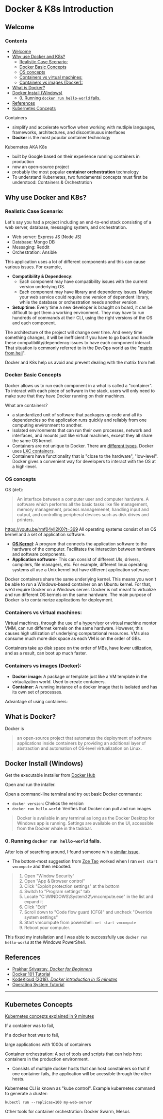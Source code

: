
# Docker & K8s Introduction <!-- omit in toc -->

## Welcome 

### Contents <!-- omit in toc -->
- [Welcome](#welcome)
- [Why use Docker and K8s?](#why-use-docker-and-k8s)
  - [Realistic Case Scenario:](#realistic-case-scenario)
  - [Docker Basic Concepts](#docker-basic-concepts)
  - [OS concepts](#os-concepts)
  - [Containers vs virtual machines:](#containers-vs-virtual-machines)
  - [Containers vs images (Docker):](#containers-vs-images-docker)
- [What is Docker?](#what-is-docker)
- [Docker Install (Windows)](#docker-install-windows)
  - [0. Running `docker run hello-world` fails.](#0-running-docker-run-hello-world-fails)
- [References](#references)
- [Kubernetes Concepts](#kubernetes-concepts)


Containers
- simplify and accelerate worflow when working with mutliple languages, frameworks, architectures, and discontinuous interfaces
- **Docker** is the most popular container technology

Kubernetes AKA K8s
- built by Google based on their experience running containers in production
- now an open-source project
- probably the most popular **container orchestration** technology
- To understand Kubernetes, two fundamental concepts must first be understood: Containers & Orchestration

## Why use Docker and K8s? 

### Realistic Case Scenario: 
Let's say you had a project including an end-to-end stack consisting of a web server, database, messaging system, and orchestration.
- Web server: Express JS (Node JS)
- Database: Mongo DB
- Messaging: Reddit
- Orchestration: Ansible

This application uses a lot of different components and this can cause various issues. For example,
- **Compatibility & Dependency**:
  - Each component may have compatibility issues with the current version underlying OS.
  - Each component may have library and dependency issues. Maybe your web service could require one version of dependent library, while the database or orchestration needs another version.
- **Setup time**: Every time a new developer is braught on board, it can be difficult to get them a working environment. They may have to run hundreds of commands at their CLI, using the right versions of the OS and each component.

The architecture of the project will change over time. And every time something changes, it will be inefficient if you have to go back and handle these compatibility/dependency issues to have each component interact. That situation is ocmmonly referred to in the DevOps world as the "[matrix from hell][matrix from hell]". 

[matrix from hell]: https://sdtimes.com/containers/stuck-new-devops-matrix-hell/#:~:text=So%2C%20what%20is%20the%20matrix,operating%20systems%2Fhardware%2Finfrastructure.

Docker and K8s help us avoid and prevent dealing with the matrix from hell.

### Docker Basic Concepts

Docker allows us to run each component in a what is called a "container". To interact with each piece of software in the stack, users will only need to make sure that they have Docker running on their machines.

What are containers?
-  a standardized unit of software that packages up code and all its dependencies so the application runs quickly and reliably from one computing environment to another.
- Isolated environments that can run their own processes, network and interfaces, and mounts just like virtual machines, except they all share the same OS kernel. 
- Containers are not unique to Docker. There are [different types][different types]. Docker uses [LXC containers][LXC containers].
- Containers have functionality that is "close to the hardware", "low-level". Docker gives a convenient way for developers to interact with the OS at a high-level. 

[different types]: https://containerjournal.com/topics/container-ecosystems/5-container-alternatives-to-docker/
[LXC containers]: https://linuxcontainers.org/

### OS concepts

OS (def): 
> An interface between a computer user and computer hardware. A software which performs all the basic tasks like file management, memory management, process managemenet, handling input and output, and controlling peripheral devices such as disk drives and printers. 

https://youtu.be/rmf04ylI2K0?t=369
All operating systems consist of an OS kernel and a set of application software.

- **[OS Kernel][OS Kernel]**: A program that connects the application software to the hardware of the computer. Facilitates the interaction between hardware and software components.
- **Application software**- This can consist of different UIs, drivers, compilers, file managers, etc. For example, different linux operating systems all use a Unix kernel but have different application software.

[OS Kernel]: https://en.wikipedia.org/wiki/Kernel_(operating_system)

Docker containers share the same underlying kernel. This means you won't be able to run a Windows-based container on an Ubuntu kernel. For that, we'd require Docker on a Windows server. Docker is not meant to virtualize and run different OS kernels on the same hardware. The main purpose of Docker is to containerize applications for deployment. 


### Containers vs virtual machines:

Virtual machines, through the use of a [hypervisor](https://www.vmware.com/topics/glossary/content/hypervisor) or virtual machine montor VMM, can run differnet kernels on the same hardware. However, this causes high utilization of underlying computational resources. VMs also consume much more disk space as each VM is on the order of GBs.

Containers take up disk space on the order of MBs, have lower utilization, and as a result, can boot up much faster.



### Containers vs images (Docker):
- **Docker image**: A package or template just like a VM template in the virtualization world. Used to create containers.
- **Container**: A running instance of a docker image that is isolated and has its own set of processes.

Advantage of using containers:


## What is Docker?

Docker is 
> an open-source project that automates the deployment of software applications inside containers by providing an additional layer of abstraction and automation of OS-level virtualization on Linux.

## Docker Install (Windows)

Get the executable installer from [Docker Hub](https://hub.docker.com/editions/community/docker-ce-desktop-windows/)

Open and run the intaller.

Open a command-line terminal and try out basic Docker commands:
- `docker version`: Chekcs the version
- `docker run hello-world`: Verifies that Docker can pull and run images 
> Docker is available in any terminal as long as the Docker Desktop for Windows app is running. Settings are available on the UI, accessible from the Docker whale in the taskbar.

### 0. Running `docker run hello-world` fails.

After lots of searching around, I found someone wih a [similar issue][similar issue].
- The bottom-most suggestion from [Zoe Tao][zoe tao link] worked when I ran `net start vmcompute` and then rebooted. 

> 1. Open "Window Security"
> 2. Open "App & Browser control"
> 3. Click "Exploit protection settings" at the bottom
> 4. Switch to "Program settings" tab
> 5. Locate "C:\WINDOWS\System32\vmcompute.exe" in the list and expand it
> 6. Click "Edit"
> 7. Scroll down to "Code flow guard (CFG)" and uncheck "Override system settings"
> 8. Start vmcompute from powershell: `net start vmcompute`  
> 9. Reboot your computer. 

This fixed my installation and I was able to successfully use `docker run hello-world` at the Windows PowerShell. 

[similar issue]: https://github.com/docker/for-win/issues/3764
[Zoe Tao link]: https://social.technet.microsoft.com/Forums/azure/en-US/900298bd-4a86-4c9d-9950-11f0c050fa2f/hyperv-manager-unable-to-connect-to-server-quotlocal-computerquot?forum=win10itprovirt



## References

- [Prakhar Srivastav. *Docker for Beginners*](https://docker-curriculum.com/) 
- [Docker 101 Tutorial](https://www.docker.com/101-tutorial) 
- [KodeKloud (2018). *Docker introduction in 15 minutes*](https://youtu.be/rmf04ylI2K0) 
- [Operating System Tutorial][Operating System Tutorial]

[Operating System Tutorial]: https://www.tutorialspoint.com/operating_system/index.htm#:~:text=An%20Operating%20System%20(OS)%20is%20an%20interface%20between%20a%20computer,as%20disk%20drives%20and%20printers.

----

## Kubernetes Concepts

[Kubernetes concepts explained in 9 minutes](https://youtu.be/QJ4fODH6DXI)

If a container was to fail, 

If a docker host was to fail,

large applications with 1000s of containers


Container orchestration: A set of tools and scripts that can  help host containers in the production environment. 
- Consists of multiple docker hosts that can host constainers so that if one container fails, the application will be acessible through the other hosts. 


Kubernetes CLI is known as "kube control". Example kubernetes command to generate a cluster:
```
kubectl run --replicas=100 my-web-server
```

Other tools for container orchestration: Docker Swarm, Mesos






